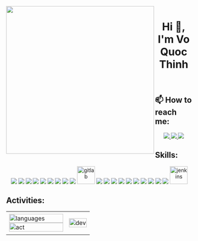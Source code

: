 <img align="left" width="400" src="https://github.githubassets.com/images/modules/profile/profile-first-repo.svg">
<h1 align="center">Hi 👋, I'm Vo Quoc Thinh</h1>

<br />

## 📫 How to reach me:

<p align="center">
  <a href="https://www.instagram.com/vincentttt_18" target="Instagram">
    <img src="https://img.icons8.com/fluent/48/000000/instagram-new.png"/>
  </a>
  <a href="https://www.facebook.com/quocthinh.1811" alt="Facebook">
    <img src="https://img.icons8.com/fluent/48/000000/facebook-new.png" target="_blank" />
  </a> 
  <a href="mailto:thinhvq18112002@gmail.com" alt="Email">
    <img src="https://img.icons8.com/fluent/48/000000/mailing.png"/>
  </a>
</p>

## Skills:
<p align="center">
  <img src="https://img.icons8.com/color/48/000000/microsoft-sql-server.png"/>
  <img src="https://img.icons8.com/color/48/000000/mysql-logo.png"/>
  <img src="https://img.icons8.com/color/48/000000/mongodb.png"/>
  <img src="https://img.icons8.com/color/48/redis--v1.png"/>
  <img src="https://img.icons8.com/color/48/java-coffee-cup-logo--v1.png"/>
  <img src="https://img.icons8.com/color/48/javascript--v1.png"/>
  <img src="https://img.icons8.com/fluency/48/html-5.png"/>
  <img src="https://img.icons8.com/plasticine/48/css3.png"/>
  <img src="https://img.icons8.com/color/48/000000/github.png"/>
  <img width="48" height="48" src="https://img.icons8.com/color/48/gitlab.png" alt="gitlab"/>
  <img src="https://img.icons8.com/color/48/000000/visual-studio-code-2019.png"/>
  <img src="https://img.icons8.com/officel/48/java-eclipse.png"/>
  <img src="https://img.icons8.com/fluency/48/intellij-idea.png"/>
  <img src="https://img.icons8.com/color/48/nodejs.png"/>
  <img src="https://img.icons8.com/officel/48/react.png"/>
  <img src="https://img.icons8.com/color/48/spring-logo.png"/>
  <img src="https://img.icons8.com/color/48/java-web-token.png"/>
  <img src="https://img.icons8.com/color/48/docker.png"/>
  <img src="https://img.icons8.com/external-soft-fill-juicy-fish/48/external-microservice-microservices-soft-fill-soft-fill-juicy-fish.png"/>
  <img src="https://img.icons8.com/color/48/amazon-web-services.png"/>
  <img width="48" height="48" src="https://img.icons8.com/color/48/jenkins.png" alt="jenkins"/>
</p>

## Activities:

<table style="width:100%;">
  <tr>
    <td>
      <img src="https://github-readme-stats.vercel.app/api/top-langs/?username=thinhvo1811&bg_color=FFFFFF00&text_color=179fa3&layout=compact&hide=CSS&langs_count=10&custom_title=Languages%20used" alt="languages" width="100%"/>
      <img src="https://github-readme-stats.vercel.app/api?username=thinhvo1811&bg_color=FFFFFF00&text_color=179fa3&show_icons=true&count_private=true&include_all_commits=false&custom_title=Activities%20on%20Github" alt="act" width="100%"/>
    </td>
    <td>
      <p align="center"> 
        <img src="https://cdn.dribbble.com/users/1059583/screenshots/4171367/coding-freak.gif" alt="dev" width="100%"/>
      </p>
    </td>
  </tr>
</table>

